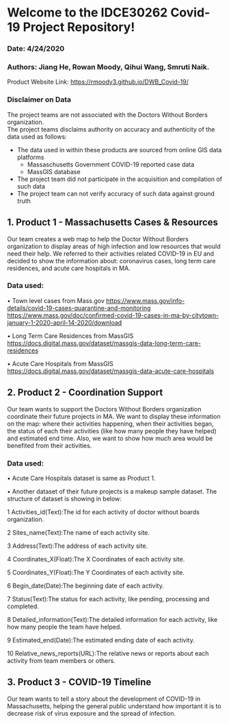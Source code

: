 # Welcome to the IDCE30262 Covid-19 Project Repository!
### Date: 4/24/2020
### Authors: Jiang He, Rowan Moody, Qihui Wang, Smruti Naik.



Product Website Link: 
  https://rmoody3.github.io/DWB_Covid-19/
  
### Disclaimer on Data
The project teams are not associated with the Doctors Without Borders organization.  
The project teams disclaims authority on accuracy and authenticity of the data used as follows:

* The data used in within these products are sourced from online GIS data platforms
    * Massaschusetts Government COVID-19 reported case data
    * MassGIS database 
* The project team did not participate in the acquisition and compilation of such data
* The project team can not verify accuracy of such data against ground truth

## 1.	Product 1 - Massachusetts Cases & Resources
Our team creates a web map to help the Doctor Without Borders organization to display areas of high infection and low resources that would need their help. We referred to their activities related COVID-19 in EU and decided to show the information about: coronavirus cases, long term care residences, and acute care hospitals in MA.

### Data used:
•	Town level cases from Mass.gov
https://www.mass.gov/info-details/covid-19-cases-quarantine-and-monitoring
https://www.mass.gov/doc/confirmed-covid-19-cases-in-ma-by-citytown-january-1-2020-april-14-2020/download

•	Long Term Care Residences from MassGIS
https://docs.digital.mass.gov/dataset/massgis-data-long-term-care-residences

•	Acute Care Hospitals from MassGIS
https://docs.digital.mass.gov/dataset/massgis-data-acute-care-hospitals


## 2.	Product 2 - Coordination Support
Our team wants to support the Doctors Without Borders organization coordinate their future projects in MA. We want to display these information on the map: where their activities happening, when their activities began, the status of each their activities (like how many people they have helped) and estimated end time. Also, we want to show how much area would be benefited from their activities.

### Data used: 
•	Acute Care Hospitals dataset is same as Product 1.

•	Another dataset of their future projects is a makeup sample dataset. The structure of dataset is showing in below:

 1	Activities_id(Text):The id for each activity of doctor without boards organization.
 
 2	Sites_name(Text):The name of each activity site.
 
 3	Address(Text):The address of each activity site.
 
 4	Coordinates_X(Float):The X Coordinates of each activity site.
 
 5	Coordinates_Y(Float):The Y Coordinates of each activity site.
 
 6	Begin_date(Date):The beginning date of each activity.
 
 7	Status(Text):The status for each activity, like pending, processing and completed.
 
 8	Detailed_information(Text):The detailed information for each activity, like how many people the team have helped.
 
 9	Estimated_end(Date):The estimated ending date of each activity.
 
 10	Relative_news_reports(URL):The relative news or reports about each activity from team members or others.


## 3.	Product 3 - COVID-19 Timeline
Our team wants to tell a story about the development of COVID-19 in Massachusetts, helping the general public understand how important it is to decrease risk of virus exposure and the spread of infection.  
